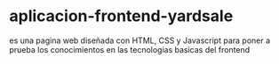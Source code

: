 # aplicacion-frontend-yardsale
es una pagina web diseñada con HTML, CSS y Javascript para poner a prueba los conocimientos en las tecnologias basicas del frontend
